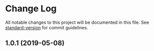 # Change Log

All notable changes to this project will be documented in this file. See [standard-version](https://github.com/conventional-changelog/standard-version) for commit guidelines.

## 1.0.1 (2019-05-08)
